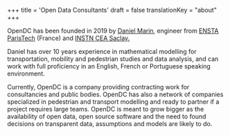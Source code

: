 +++
title = 'Open Data Consultants'
draft = false
translationKey = "about"
+++

<p>
OpenDC has been founded in 2019 by <a href="https://www.linkedin.com/in/daniel-marin-a34a1480/" target="_blank">Daniel Marin</a>, engineer from 
<a href = "https://www.ensta-paristech.fr/en" target="_blank">ENSTA ParisTech</a> (France) and <a href = "http://www-instn.cea.fr/en/" target="_blank">INSTN CEA Saclay.</a>
</p>
<p>
Daniel has over 10 years experience in mathematical modelling for transportation, mobility and pedestrian studies and data analysis, and can work with full proficiency in an English, French or Portuguese speaking environment. 
</p>
<p>
Currently, OpenDC is a company providing contracting work for consultancies and public bodies. OpenDC has also a network of companies specialized in pedestrian and transport modelling and ready to partner if a project requires large teams. OpenDC is meant to grow bigger as the availability of open data, open source software and the need to found decisions on transparent data, assumptions and models are likely to do.
</p>



